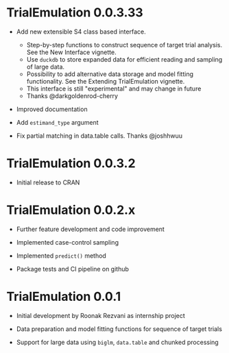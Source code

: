 # TrialEmulation 0.0.3.33

* Add new extensible S4 class based interface.
  - Step-by-step functions to construct sequence of target trial analysis. See the New Interface vignette.
  - Use `duckdb` to store expanded data for efficient reading and sampling of large data.
  - Possibility to add alternative data storage and model fitting functionality. See the Extending TrialEmulation 
   vignette.
  - This interface is still "experimental" and may change in future
  - Thanks @darkgoldenrod-cherry

* Improved documentation

* Add `estimand_type` argument

* Fix partial matching in data.table calls. Thanks @joshhwuu

# TrialEmulation 0.0.3.2

* Initial release to CRAN

# TrialEmulation 0.0.2.x

* Further feature development and code improvement

* Implemented case-control sampling

* Implemented `predict()` method

* Package tests and CI pipeline on github

# TrialEmulation 0.0.1

* Initial development by Roonak Rezvani as internship project

* Data preparation and model fitting functions for sequence of target trials

* Support for large data using `biglm`, `data.table` and chunked processing
